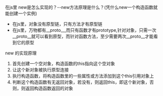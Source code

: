 在js里 new是怎么实现的？--new方法原理是什么？(凭什么new一个构造函数就能创建一个实例)
- 在js里，对象没有原型链，只有方法才有原型链
- 在js里，万物都有__proto__,而只有函数才有prototype,针对对象，只需一次__proto__就可以看到原型，而针对函数方法，至少需要两次__proto__才能看到它的原型

new 的实现原理
1. 首先创建一个空对象，构造函数的this指向这个空对象
2. 让这个新对象被执行原型连接
3. 执行构造函数，将构造函数里的一些属性或方法添加到这个this引用对象上
4. 判断这个构造函数有无返回对象，若没有，则返回this，即这个新对象，否则，则返回构造函数返回的对象